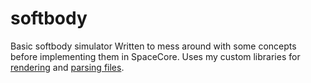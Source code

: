 # softbody
Basic softbody simulator
Written to mess around with some concepts before implementing them in SpaceCore. Uses my custom libraries for [rendering](https://github.com/alve1801/engine) and [parsing files](https://github.com/alve1801/parser).
